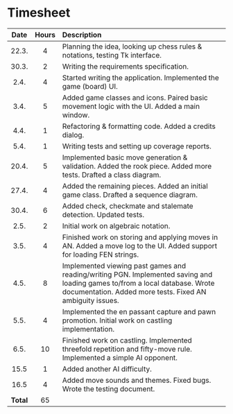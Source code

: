 # Timesheet

| Date  | Hours | Description |
|:-----:|:-----:|:----------- |
| 22.3. | 4     | Planning the idea, looking up chess rules & notations, testing Tk interface.
| 30.3. | 2     | Writing the requirements specification.
|  2.4. | 4     | Started writing the application. Implemented the game (board) UI.
|  3.4. | 5     | Added game classes and icons. Paired basic movement logic with the UI. Added a main window.
|  4.4. | 1     | Refactoring & formatting code. Added a credits dialog.
|  5.4. | 1     | Writing tests and setting up coverage reports.
| 20.4. | 5     | Implemented basic move generation & validation. Added the rook piece. Added more tests. Drafted a class diagram.
| 27.4. | 4     | Added the remaining pieces. Added an initial game class. Drafted a sequence diagram.
| 30.4. | 6     | Added check, checkmate and stalemate detection. Updated tests.
| 2.5.  | 2     | Initial work on algebraic notation.
| 3.5.  | 4     | Finished work on storing and applying moves in AN. Added a move log to the UI. Added support for loading FEN strings.
| 4.5.  | 8     | Implemented viewing past games and reading/writing PGN. Implemented saving and loading games to/from a local database. Wrote documentation. Added more tests. Fixed AN ambiguity issues.
| 5.5.  | 4     | Implemented the en passant capture and pawn promotion. Initial work on castling implementation.
| 6.5.  | 10    | Finished work on castling. Implemented threefold repetition and fifty-move rule. Implemented a simple AI opponent.
| 15.5  | 1     | Added another AI difficulty.
| 16.5  | 4     | Added move sounds and themes. Fixed bugs. Wrote the testing document.
| **Total** | 65
